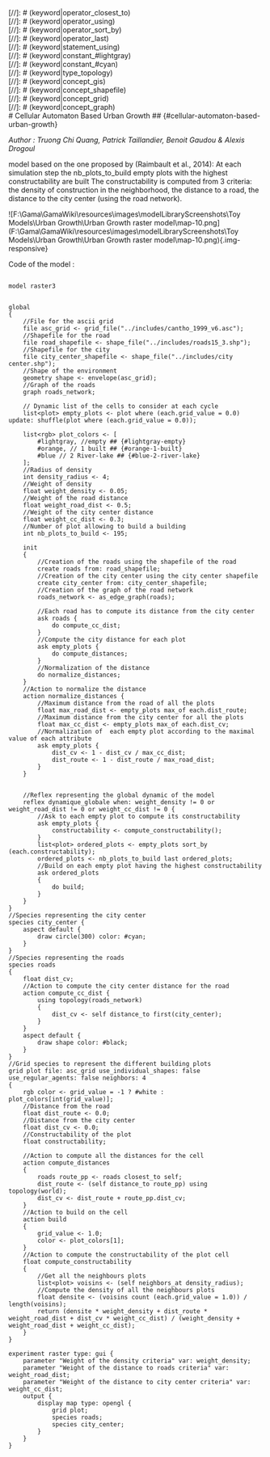 [//]: # (keyword|operator_max_of)
<div class='gama-keyword-style' id ='355_0_386_operator-max-of'></div>
[//]: # (keyword|operator_closest_to)
<div class='gama-keyword-style' id ='355_1_222_operator-closest-to'></div>
[//]: # (keyword|operator_using)
<div class='gama-keyword-style' id ='355_2_546_operator-using'></div>
[//]: # (keyword|operator_sort_by)
<div class='gama-keyword-style' id ='355_3_489_operator-sort-by'></div>
[//]: # (keyword|operator_last)
<div class='gama-keyword-style' id ='355_4_368_operator-last'></div>
[//]: # (keyword|statement_using)
<div class='gama-keyword-style' id ='355_5_642_statement-using'></div>
[//]: # (keyword|constant_#lightgray)
<div class='gama-keyword-style' id ='355_6_1256_constant--lightgray'></div>
[//]: # (keyword|constant_#cyan)
<div class='gama-keyword-style' id ='355_7_1189_constant--cyan'></div>
[//]: # (keyword|type_topology)
<div class='gama-keyword-style' id ='355_8_1567_type-topology'></div>
[//]: # (keyword|concept_gis)
<div class='gama-keyword-style' id ='355_9_45_concept-gis'></div>
[//]: # (keyword|concept_shapefile)
<div class='gama-keyword-style' id ='355_10_99_concept-shapefile'></div>
[//]: # (keyword|concept_grid)
<div class='gama-keyword-style' id ='355_11_51_concept-grid'></div>
[//]: # (keyword|concept_graph)
<div class='gama-keyword-style' id ='355_12_47_concept-graph'></div>
# Cellular Automaton Based Urban Growth ## {#cellular-automaton-based-urban-growth}


_Author : Truong Chi Quang, Patrick Taillandier, Benoit Gaudou & Alexis Drogoul_

model based on the one proposed by (Raimbault et al., 2014): At each simulation step the nb_plots_to_build empty plots with the highest constructability are built The constructability is computed from 3 criteria: the density of construction in the neighborhood, the distance to a road, the distance to the city center (using the road network). 


![F:\Gama\GamaWiki\resources\images\modelLibraryScreenshots\Toy Models\Urban Growth\Urban Growth raster model\map-10.png](F:\Gama\GamaWiki\resources\images\modelLibraryScreenshots\Toy Models\Urban Growth\Urban Growth raster model\map-10.png){.img-responsive}

Code of the model : 

```

model raster3


global
{ 
	//File for the ascii grid
	file asc_grid <- grid_file("../includes/cantho_1999_v6.asc");
	//Shapefile for the road
	file road_shapefile <- shape_file("../includes/roads15_3.shp");
	//Shapefile for the city
	file city_center_shapefile <- shape_file("../includes/city center.shp");
	//Shape of the environment
	geometry shape <- envelope(asc_grid);
	//Graph of the roads
	graph roads_network;
	
	// Dynamic list of the cells to consider at each cycle
	list<plot> empty_plots <- plot where (each.grid_value = 0.0) update: shuffle(plot where (each.grid_value = 0.0));
	
	list<rgb> plot_colors <- [ 
		#lightgray, //empty ## {#lightgray-empty}
		#orange, // 1 built ## {#orange-1-built}
		#blue // 2 River-lake ## {#blue-2-river-lake}
	];
	//Radius of density
	int density_radius <- 4;
	//Weight of density
	float weight_density <- 0.05;
	//Weight of the road distance
	float weight_road_dist <- 0.5;
	//Weight of the city center distance
	float weight_cc_dist <- 0.3;
	//Number of plot allowing to build a building
	int nb_plots_to_build <- 195;

	init
	{
		//Creation of the roads using the shapefile of the road
		create roads from: road_shapefile;
		//Creation of the city center using the city center shapefile
		create city_center from: city_center_shapefile;
		//Creation of the graph of the road network
		roads_network <- as_edge_graph(roads);
		
		//Each road has to compute its distance from the city center
		ask roads {
			do compute_cc_dist;
		}
		//Compute the city distance for each plot
		ask empty_plots {
			do compute_distances;
		}
		//Normalization of the distance
		do normalize_distances;
	}
	//Action to normalize the distance
	action normalize_distances {
		//Maximum distance from the road of all the plots
		float max_road_dist <- empty_plots max_of each.dist_route;
		//Maximum distance from the city center for all the plots
		float max_cc_dist <- empty_plots max_of each.dist_cv;
		//Normalization of  each empty plot according to the maximal value of each attribute
		ask empty_plots {
			dist_cv <- 1 - dist_cv / max_cc_dist;
			dist_route <- 1 - dist_route / max_road_dist;
		}
	}
	
	
	//Reflex representing the global dynamic of the model
	reflex dynamique_globale when: weight_density != 0 or weight_road_dist != 0 or weight_cc_dist != 0 {
		//Ask to each empty plot to compute its constructability
		ask empty_plots {
			constructability <- compute_constructability();
		}
		list<plot> ordered_plots <- empty_plots sort_by (each.constructability);
		ordered_plots <- nb_plots_to_build last ordered_plots;
		//Build on each empty plot having the highest constructability
		ask ordered_plots
		{
			do build;
		}
	}	
}
//Species representing the city center
species city_center {
	aspect default {
		draw circle(300) color: #cyan;
	}	
}
//Species representing the roads
species roads
{
	float dist_cv;
	//Action to compute the city center distance for the road
	action compute_cc_dist {
		using topology(roads_network)
		{
			dist_cv <- self distance_to first(city_center);
		}
	}
	aspect default {
		draw shape color: #black;	
	}
}
//Grid species to represent the different building plots
grid plot file: asc_grid use_individual_shapes: false use_regular_agents: false neighbors: 4
{
	rgb color <- grid_value = -1 ? #white : plot_colors[int(grid_value)];
	//Distance from the road
	float dist_route <- 0.0;
	//Distance from the city center
	float dist_cv <- 0.0;
	//Constructability of the plot
	float constructability;
	
	//Action to compute all the distances for the cell
	action compute_distances
	{
		roads route_pp <- roads closest_to self;
		dist_route <- (self distance_to route_pp) using topology(world);
		dist_cv <- dist_route + route_pp.dist_cv;
	}
	//Action to build on the cell
	action build
	{
		grid_value <- 1.0;
		color <- plot_colors[1];
	}
	//Action to compute the constructability of the plot cell
	float compute_constructability
	{
		//Get all the neighbours plots
		list<plot> voisins <- (self neighbors_at density_radius);
		//Compute the density of all the neighbours plots
		float densite <- (voisins count (each.grid_value = 1.0)) / length(voisins);
		return (densite * weight_density + dist_route * weight_road_dist + dist_cv * weight_cc_dist) / (weight_density + weight_road_dist + weight_cc_dist);
	}			
}

experiment raster type: gui {
 	parameter "Weight of the density criteria" var: weight_density;
 	parameter "Weight of the distance to roads criteria" var: weight_road_dist;
 	parameter "Weight of the distance to city center criteria" var: weight_cc_dist;
 	output {
 		display map type: opengl {
			grid plot;
			species roads;
			species city_center;
		}
	}
}

```